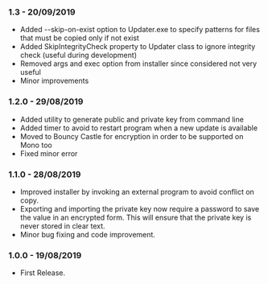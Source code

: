 ### 1.3 - 20/09/2019
* Added --skip-on-exist option to Updater.exe to specify patterns for files that must be copied only if not exist
* Added SkipIntegrityCheck property to Updater class to ignore integrity check (useful during development)
* Removed args and exec option from installer since considered not very useful
* Minor improvements

### 1.2.0 - 29/08/2019
* Added utility to generate public and private key from command line
* Added timer to avoid to restart program when a new update is available
* Moved to Bouncy Castle for encryption in order to be supported on Mono too
* Fixed minor error

### 1.1.0 - 28/08/2019
* Improved installer by invoking an external program to avoid conflict on copy.
* Exporting and importing the private key now require a password to save the value in an encrypted form. This will ensure that the private key is never stored in clear text.
* Minor bug fixing and code improvement.

### 1.0.0 - 19/08/2019
* First Release.
